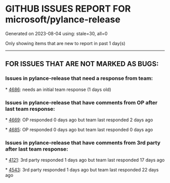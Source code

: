 
# GITHUB ISSUES REPORT FOR microsoft/pylance-release


Generated on 2023-08-04 using: stale=30, all=0


Only showing items that are new to report in past 1 day(s)


---

## FOR ISSUES THAT ARE NOT MARKED AS BUGS:


### Issues in pylance-release that need a response from team:


\* [4686](https://github.com/microsoft/pylance-release/issues/4686 "Quick Open / Go to symbol to include package files"): needs an initial team response (1 days old)

### Issues in pylance-release that have comments from OP after last team response:


\* [4669](https://github.com/microsoft/pylance-release/issues/4669 "IntelliSense has a half-second delay"): OP responded 0 days ago but team last responded 2 days ago

\* [4685](https://github.com/microsoft/pylance-release/issues/4685 "Lint Server crashing on Jupyter Notebook Cell Deletion"): OP responded 0 days ago but team last responded 0 days ago

### Issues in pylance-release that have comments from 3rd party after last team response:


\* [4121](https://github.com/microsoft/pylance-release/issues/4121 "Pylance runs out of memory while scanning files in workspace"): 3rd party responded 1 days ago but team last responded 17 days ago

\* [4543](https://github.com/microsoft/pylance-release/issues/4543 "Python Analysis Inlay Hints Call Argument Names gives useless and confusing names"): 3rd party responded 1 days ago but team last responded 22 days ago

